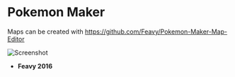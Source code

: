 # Pokemon Maker

Maps can be created with https://github.com/Feavy/Pokemon-Maker-Map-Editor

![Screenshot](https://image.prntscr.com/image/22KxN5KSStOhy___FzTXrQ.png)

* **Feavy 2016**
